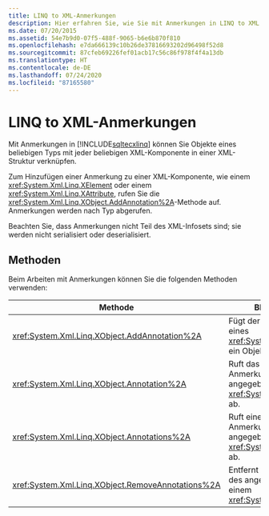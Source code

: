 ```yaml
---
title: LINQ to XML-Anmerkungen
description: Hier erfahren Sie, wie Sie mit Anmerkungen in LINQ to XML Objekte eines beliebigen Typs mit jeder beliebigen XML-Komponente in einem XML-Baum verknüpfen können.
ms.date: 07/20/2015
ms.assetid: 54e7b9d0-07f5-488f-9065-b6e6b870f810
ms.openlocfilehash: e7da666139c10b26de37816693202d96498f52d8
ms.sourcegitcommit: 87cfeb69226fef01acb17c56c86f978f4f4a13db
ms.translationtype: HT
ms.contentlocale: de-DE
ms.lasthandoff: 07/24/2020
ms.locfileid: "87165580"
---
```

# <a name="linq-to-xml-annotations"></a>LINQ to XML-Anmerkungen

Mit Anmerkungen in [!INCLUDE[sqltecxlinq](~/includes/sqltecxlinq-md.md)] können Sie Objekte eines beliebigen Typs mit jeder beliebigen XML-Komponente in einer XML-Struktur verknüpfen.

Zum Hinzufügen einer Anmerkung zu einer XML-Komponente, wie einem <xref:System.Xml.Linq.XElement> oder einem <xref:System.Xml.Linq.XAttribute>, rufen Sie die <xref:System.Xml.Linq.XObject.AddAnnotation%2A>-Methode auf. Anmerkungen werden nach Typ abgerufen.

Beachten Sie, dass Anmerkungen nicht Teil des XML-Infosets sind; sie werden nicht serialisiert oder deserialisiert.

## <a name="methods"></a>Methoden

Beim Arbeiten mit Anmerkungen können Sie die folgenden Methoden verwenden:

|Methode|BESCHREIBUNG|
|------------|-----------------|
|<xref:System.Xml.Linq.XObject.AddAnnotation%2A>|Fügt der Anmerkungsliste eines <xref:System.Xml.Linq.XObject> ein Objekt hinzu.|
|<xref:System.Xml.Linq.XObject.Annotation%2A>|Ruft das erste Anmerkungsobjekt des angegebenen Typs aus einem <xref:System.Xml.Linq.XObject> ab.|
|<xref:System.Xml.Linq.XObject.Annotations%2A>|Ruft eine Auflistung von Anmerkungen des angegebenen Typs für ein <xref:System.Xml.Linq.XObject> ab.|
|<xref:System.Xml.Linq.XObject.RemoveAnnotations%2A>|Entfernt die Anmerkungen des angegebenen Typs aus einem <xref:System.Xml.Linq.XObject>.|
